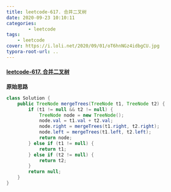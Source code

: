```yaml
---
title: leetcode-617. 合并二叉树
date: 2020-09-23 10:10:11
categories: 
		- leetcode
tags: 
	- leetcode
cover: https://i.loli.net/2020/09/01/oT6hnNGz4idbgCU.jpg
typora-root-url: ..
---
```


#### [leetcode-617. 合并二叉树](https://leetcode-cn.com/problems/merge-two-binary-trees/)

**原始思路**

```java
class Solution {
    public TreeNode mergeTrees(TreeNode t1, TreeNode t2) {
        if (t1 != null && t2 != null) {
            TreeNode node = new TreeNode();
            node.val = t1.val + t2.val;
            node.right = mergeTrees(t1.right, t2.right);
            node.left = mergeTrees(t1.left, t2.left);
            return node;
        } else if (t1 != null) {
            return t1;
        } else if (t2 != null) {
            return t2;
        }
        return null;
    }
}
```


